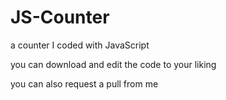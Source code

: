 # JS-Counter
a counter I coded with JavaScript

you can download and edit the code to your liking

you can also request a pull from me

